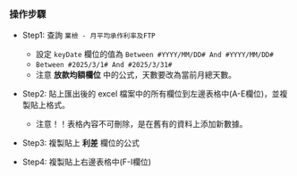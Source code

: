 ### 操作步驟
- Step1: 查詢 `業檢 - 月平均承作利率及FTP`
    - 設定 `keyDate` 欄位的值為 `Between #YYYY/MM/DD# And #YYYY/MM/DD#`
    - `Between #2025/3/1# And #2025/3/31#`
    - 注意 **放款均額欄位** 中的公式，天數要改為當前月總天數。

- Step2: 貼上匯出後的 excel 檔案中的所有欄位到左邊表格中(A-E欄位)，並複製貼上格式。
    - 注意！！表格內容不可刪除，是在舊有的資料上添加新數據。

- Step3: 複製貼上 **利差** 欄位的公式

- Step4: 複製貼上右邊表格中(F-I欄位)
